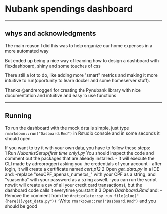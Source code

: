 # Nubank spendings dashboard
----------------------------------------------------------------

**whys and acknowledgments**
----------------------------------------------------------------

The main reason I did this was to help organize our home expenses in a more automated way

But ended up being a nice way of learning how to design a dashboard with flexdashboard, shiny and some touches of css

There still a lot to do, like adding more "smart" metrics and making it more intuitive to run(oportunity to learn docker and some homeserver stuff).

Thanks @andreroggeri for creating the Pynubank library with nice documentation and intuitive and easy to use functions 

----------------------------------------------------------------

**Running**
----------------------------------------------------------------

To run the dashboard with the mock data is simple, just type `rmarkdown::run("Dasboard.Rmd")` in Rstudio console and in some seconds it should open

If you want to try it with your own data, you have to follow these steps:<br>
1 Run *NubanksSetup(first time only).py* You should inspect the code and comment out the packages that are already installed.
	- It will execute the CLI made by adreoroggeri asking you the credentials of your account
	- after login, it will create a certificate named *cert.p12*
2 Open *get_data.py* in a IDE and:
	-replace "seuCPF_apenas_numeros_" with your CPF as a string, and "suasenha" with your password as a string aswell. 
	-you can run the script now(it will create a csv of all your credit card transactions), but the dashboard code calls it everytime you start it 
3 Open *Dashboard.Rmd* and:
	-Remove the comment from the `#reticulate::py_run_file(glue("{here()}/get_data.py"))`
	-Write `rmarkdown::run("Dasboard.Rmd")` and you should be good

	